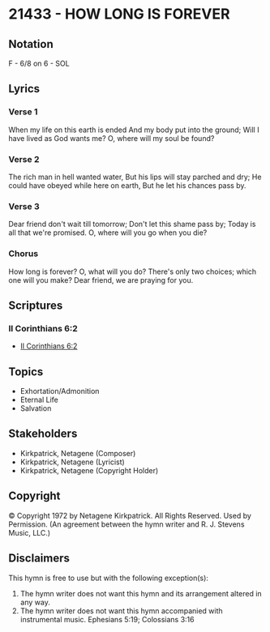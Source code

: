 # 21433 - HOW LONG IS FOREVER

## Notation

F - 6/8 on 6 - SOL

## Lyrics

### Verse 1

When my life on this earth is ended And my body put into the ground; Will I have lived as God wants me? O, where will my soul be found?

### Verse 2

The rich man in hell wanted water, But his lips will stay parched and dry; He could have obeyed while here on earth, But he let his chances pass by. 

### Verse 3

Dear friend don't wait till tomorrow; Don't let this shame pass by; Today is all that we're promised. O, where will you go when you die?

### Chorus

How long is forever? O, what will you do? There's only two choices; which one will you make? Dear friend, we are praying for you.


## Scriptures

### II Corinthians 6:2

- [II Corinthians 6:2](https://www.biblegateway.com/passage/?search=II%20Corinthians%206%3A2)


## Topics

- Exhortation/Admonition
- Eternal Life
- Salvation

## Stakeholders

- Kirkpatrick, Netagene (Composer)
- Kirkpatrick, Netagene (Lyricist)
- Kirkpatrick, Netagene (Copyright Holder)

## Copyright

© Copyright 1972 by Netagene Kirkpatrick.  All Rights Reserved. Used by Permission.
(An agreement between the hymn writer and R. J. Stevens Music, LLC.)

## Disclaimers

This hymn is free to use but with the following exception(s):
1. The hymn writer does not want this hymn and its arrangement altered in any way.
2. The hymn writer does not want this hymn accompanied with instrumental music.
Ephesians 5:19; Colossians 3:16

